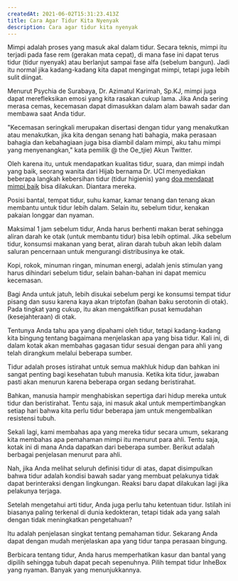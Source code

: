 ```yaml
---
createdAt: 2021-06-02T15:31:23.413Z
title: Cara Agar Tidur Kita Nyenyak
description: Cara agar tidur kita nyenyak
---
```

Mimpi adalah proses yang masuk akal dalam tidur. Secara teknis, mimpi itu terjadi pada fase rem (gerakan mata cepat), di mana fase ini dapat terus tidur (tidur nyenyak) atau berlanjut sampai fase alfa (sebelum bangun). Jadi itu normal jika kadang-kadang kita dapat mengingat mimpi, tetapi juga lebih sulit diingat.

Menurut Psychia de Surabaya, Dr. Azimatul Karimah, Sp.KJ, mimpi juga dapat merefleksikan emosi yang kita rasakan cukup lama. Jika Anda sering merasa cemas, kecemasan dapat dimasukkan dalam alam bawah sadar dan membawa saat Anda tidur.

"Kecemasan seringkali merupakan disertasi dengan tidur yang menakutkan atau menakutkan, jika kita dengan senang hati bahagia, maka perasaan bahagia dan kebahagiaan juga bisa diambil dalam mimpi, aku tahu mimpi yang menyenangkan," kata pemilik @ the Oe_tjie) Akun Twitter.

Oleh karena itu, untuk mendapatkan kualitas tidur, suara, dan mimpi indah yang baik, seorang wanita dari Hijab bernama Dr. UCI menyediakan beberapa langkah kebersihan tidur (tidur higienis) yang [doa mendapat mimpi baik](https://www.runimas.com/2019/10/doa-mendapat-mimpi-baik.html) bisa dilakukan. Diantara mereka.

Posisi bantal, tempat tidur, suhu kamar, kamar tenang dan tenang akan membantu untuk tidur lebih dalam. Selain itu, sebelum tidur, kenakan pakaian longgar dan nyaman.

Maksimal 1 jam sebelum tidur, Anda harus berhenti makan berat sehingga aliran darah ke otak (untuk membantu tidur) bisa lebih optimal. Jika sebelum tidur, konsumsi makanan yang berat, aliran darah tubuh akan lebih dalam saluran pencernaan untuk mengurangi distribusinya ke otak.

Kopi, rokok, minuman ringan, minuman energi, adalah jenis stimulan yang harus dihindari sebelum tidur, selain bahan-bahan ini dapat memicu kecemasan.

Bagi Anda untuk jatuh, lebih disukai sebelum pergi ke konsumsi tempat tidur pisang dan susu karena kaya akan triptofan (bahan baku serotonin di otak). Pada tingkat yang cukup, itu akan mengaktifkan pusat kemudahan (kesejahteraan) di otak.

Tentunya Anda tahu apa yang dipahami oleh tidur, tetapi kadang-kadang kita bingung tentang bagaimana menjelaskan apa yang bisa tidur. Kali ini, di dalam kotak akan membahas gagasan tidur sesuai dengan para ahli yang telah dirangkum melalui beberapa sumber.

Tidur adalah proses istirahat untuk semua makhluk hidup dan bahkan ini sangat penting bagi kesehatan tubuh manusia. Ketika kita tidur, jawaban pasti akan menurun karena beberapa organ sedang beristirahat.

Bahkan, manusia hampir menghabiskan sepertiga dari hidup mereka untuk tidur dan beristirahat. Tentu saja, ini masuk akal untuk mempertimbangkan setiap hari bahwa kita perlu tidur beberapa jam untuk mengembalikan resistensi tubuh.

Sekali lagi, kami membahas apa yang mereka tidur secara umum, sekarang kita membahas apa pemahaman mimpi itu menurut para ahli. Tentu saja, kotak ini di mana Anda dapatkan dari beberapa sumber. Berikut adalah berbagai penjelasan menurut para ahli.

Nah, jika Anda melihat seluruh definisi tidur di atas, dapat disimpulkan bahwa tidur adalah kondisi bawah sadar yang membuat pelakunya tidak dapat berinteraksi dengan lingkungan. Reaksi baru dapat dilakukan lagi jika pelakunya terjaga.

Setelah mengetahui arti tidur, Anda juga perlu tahu ketentuan tidur. Istilah ini biasanya paling terkenal di dunia kedokteran, tetapi tidak ada yang salah dengan tidak meningkatkan pengetahuan?

Itu adalah penjelasan singkat tentang pemahaman tidur. Sekarang Anda dapat dengan mudah menjelaskan apa yang tidur tanpa perasaan bingung.

Berbicara tentang tidur, Anda harus memperhatikan kasur dan bantal yang dipilih sehingga tubuh dapat pecah sepenuhnya. Pilih tempat tidur InheBox yang nyaman. Banyak yang menunjukkannya.